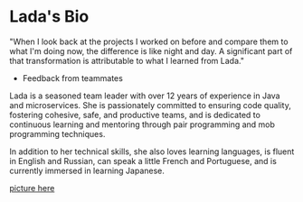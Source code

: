 # Lada's Bio

"When I look back at the projects I worked on before and compare them to what I'm doing now, the difference is like night and day. 
A significant part of that transformation is attributable to what I learned from Lada."
- Feedback from teammates

Lada is a seasoned team leader with over 12 years of experience in Java and microservices. 
She is passionately committed to ensuring code quality, fostering cohesive, safe, and productive teams, 
and is dedicated to continuous learning and mentoring through pair programming and mob programming techniques.

In addition to her technical skills, she also loves learning languages, is fluent in English and Russian, 
can speak a little French and Portuguese, and is currently immersed in learning Japanese.

[picture here](images/lada_2021.jpeg)
